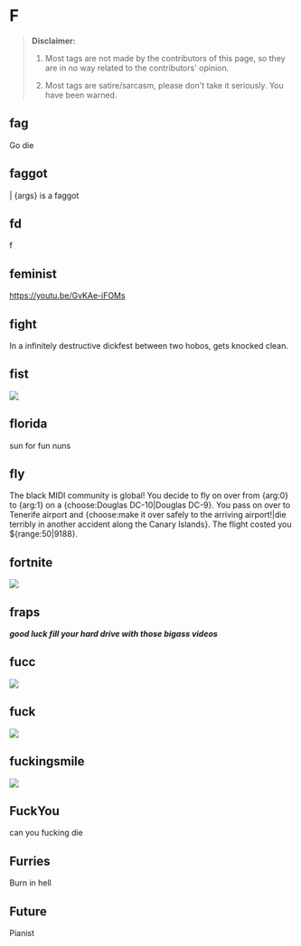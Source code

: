 # F

> **Disclaimer:** 
> 
> 1. Most tags are not made by the contributors of this page, so they are in no way related to the contributors' opinion.
> 
> 2. Most tags are satire/sarcasm, please don't take it seriously. You have been warned.

## fag

Go die
 
## faggot

᠎| {args} is a faggot
 
## fd

f
 
## feminist

https://youtu.be/GvKAe-iFOMs
 
## fight

​᠎᠎᠎In a infinitely destructive dickfest between two hobos,  gets knocked clean.
 
## fist

![](https://i.imgur.com/4XAYKue.jpg)
 
## florida

​sun for fun nuns
 
## fly

᠎The black MIDI community is global! You decide to fly on over from {arg:0} to {arg:1} on a {choose:Douglas DC-10|Douglas DC-9}. You pass on over to Tenerife airport and {choose:make it over safely to the arriving airport!|die terribly in another accident along the Canary Islands}. The flight costed you ${range:50|9188}.
 
## fortnite

![](https://cdn.discordapp.com/attachments/223264079672770561/725303755742117948/unknown.png)
 
## fraps

​᠎***good luck fill your hard drive with those bigass videos***

## fucc

![](https://cdn.discordapp.com/attachments/223264079672770561/725303874851962900/Screenshot_2018-10-25-21-05-41.png)
 
## fuck

![](​http://i.imgur.com/En6hGaa.jpg)
 
## fuckingsmile

![](https://cdn.discordapp.com/attachments/223264079672770561/725304023435182120/Best-zombie2.jpg)
 
## FuckYou

can you fucking die
 
## Furries

​Burn in hell
  
## Future

Pianist